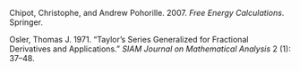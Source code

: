 Chipot, Christophe, and Andrew Pohorille. 2007. *Free Energy
Calculations*. Springer.

Osler, Thomas J. 1971. “Taylor’s Series Generalized for Fractional
Derivatives and Applications.” *SIAM Journal on Mathematical Analysis* 2
(1): 37–48.
